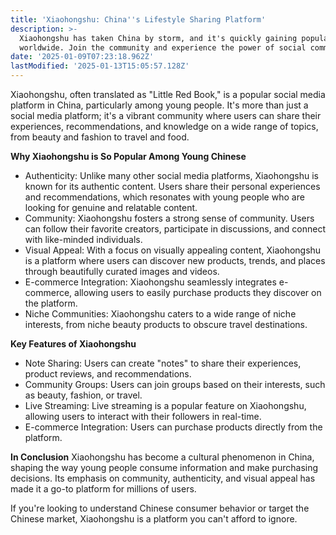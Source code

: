 ```yaml
---
title: 'Xiaohongshu: China''s Lifestyle Sharing Platform'
description: >-
  Xiaohongshu has taken China by storm, and it's quickly gaining popularity
  worldwide. Join the community and experience the power of social commerce.
date: '2025-01-09T07:23:18.962Z'
lastModified: '2025-01-13T15:05:57.128Z'
---
```

Xiaohongshu, often translated as "Little Red Book," is a popular social media platform in China, particularly among young people. It's more than just a social media platform; it's a vibrant community where users can share their experiences, recommendations, and knowledge on a wide range of topics, from beauty and fashion to travel and food.

**Why Xiaohongshu is So Popular Among Young Chinese**
- Authenticity: Unlike many other social media platforms, Xiaohongshu is known for its authentic content. Users share their personal experiences and recommendations, which resonates with young people who are looking for genuine and relatable content.
- Community: Xiaohongshu fosters a strong sense of community. Users can follow their favorite creators, participate in discussions, and connect with like-minded individuals.
- Visual Appeal: With a focus on visually appealing content, Xiaohongshu is a platform where users can discover new products, trends, and places through beautifully curated images and videos.
- E-commerce Integration: Xiaohongshu seamlessly integrates e-commerce, allowing users to easily purchase products they discover on the platform.
- Niche Communities: Xiaohongshu caters to a wide range of niche interests, from niche beauty products to obscure travel destinations.

**Key Features of Xiaohongshu**
- Note Sharing: Users can create "notes" to share their experiences, product reviews, and recommendations.
- Community Groups: Users can join groups based on their interests, such as beauty, fashion, or travel.
- Live Streaming: Live streaming is a popular feature on Xiaohongshu, allowing users to interact with their followers in real-time.
- E-commerce Integration: Users can purchase products directly from the platform.

**In Conclusion**
Xiaohongshu has become a cultural phenomenon in China, shaping the way young people consume information and make purchasing decisions. Its emphasis on community, authenticity, and visual appeal has made it a go-to platform for millions of users.

If you're looking to understand Chinese consumer behavior or target the Chinese market, Xiaohongshu is a platform you can't afford to ignore.
